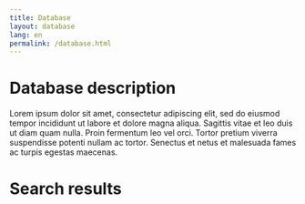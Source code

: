 ```yaml
---
title: Database
layout: database
lang: en
permalink: /database.html
---
```


# Database description

Lorem ipsum dolor sit amet, consectetur adipiscing elit, sed do eiusmod tempor incididunt ut labore et dolore magna aliqua. Sagittis vitae et leo duis ut diam quam nulla. Proin fermentum leo vel orci. Tortor pretium viverra suspendisse potenti nullam ac tortor. Senectus et netus et malesuada fames ac turpis egestas maecenas.

<div id="search-results-header">
    <h1>Search results</h1>
    <p id="search-results-p" class="mb-5"><i><span id="search-results-count"></span><span id="search-results-show"></span></i></p>
</div>

<div id="search-results">
</div>

<div id="pagination" class="buttons">
</div>

<template id="search-item-template">
    <div class="mb-5">
        <h3 class="docref mb-1"></h3>
        <div class="rism icon-text">
            <span class="icon">
                <i class="fas fa-arrow-right"></i>
            </span>
            <span>Preview <span class="rism_link"></span> in RISM Online</span>
        </div>
        <iframe class="preview mt-3 mb-1" width="100%" height="500px"></iframe>
        <div class="fields">
            <span class="composer mb-1"></span>
            <span class="cornetto-title mb-1"></span>
            <span class="instr is-italic"></span>
            <div class="cornetto-tags">
                <span class="coeff tag is-light"></span>
                <span class="source_type tag is-light"></span>
                <span class="record_type tag is-light"></span>
                <span class="accuracy tag is-light"></span>
            </div>
            <div class="examplars">
                <span class="libraries"></span>
                <span class="shelfmark"></span>
            </div>
            <span class="notes"></span>
        </div>
    </div>
</template>

<template id="facet-template">
    <div class="field">
        <div class="control">
            <label class="checkbox">
                <input type="checkbox">
                <span></span>
            </label>
        </div>
    </div>
</template>

<template id="pagination-template">
    <a class="button is-small is-primary is-light"></a>
</template>

<script src="https://unpkg.com/lunr/lunr.js"></script>
<script type="module" src="{{ site.baseurl}}/dist/search.js" defer></script>
